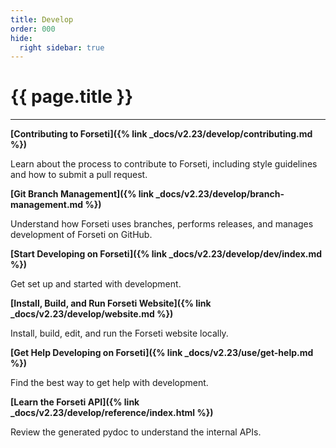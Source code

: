 ```yaml
---
title: Develop
order: 000
hide:
  right sidebar: true
---
```


# {{ page.title }}

---

**[Contributing to Forseti]({% link _docs/v2.23/develop/contributing.md %})**

Learn about the process to contribute to Forseti, including style guidelines and how to submit
a pull request.

**[Git Branch Management]({% link _docs/v2.23/develop/branch-management.md %})**

Understand how Forseti uses branches, performs releases, and manages development of Forseti on
GitHub.

**[Start Developing on Forseti]({% link _docs/v2.23/develop/dev/index.md %})**

Get set up and started with development.

**[Install, Build, and Run Forseti Website]({% link _docs/v2.23/develop/website.md %})**

Install, build, edit, and run the Forseti website locally.

**[Get Help Developing on Forseti]({% link _docs/v2.23/use/get-help.md %})**

Find the best way to get help with development.

**[Learn the Forseti API]({% link _docs/v2.23/develop/reference/index.html %})**

Review the generated pydoc to understand the internal APIs.
